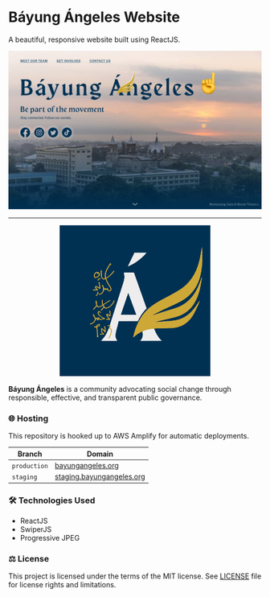 # Báyung Ángeles Website

A beautiful, responsive website built using ReactJS.

[![Báyung Ángeles website](/screenshots/landing.png?raw=true)](https://bayungangeles.org/)

---

<p align="center">
  <img src="/public/logo512.png?raw=true" width="300" alt="Báyung Ángeles" />
</p>

**Báyung Ángeles** is a community advocating social change through responsible, effective, and transparent public governance.

### 🌐 Hosting

This repository is hooked up to AWS Amplify for automatic deployments.

| Branch | Domain |
| --- | --- |
| `production` | [bayungangeles.org](https://www.bayungangeles.org/) |
| `staging` | [staging.bayungangeles.org](https://staging.bayungangeles.org/) |

### 🛠 Technologies Used

- ReactJS
- SwiperJS
- Progressive JPEG

### ⚖️ License

This project is licensed under the terms of the MIT license. See [LICENSE](LICENSE.md) file for license rights and limitations.
